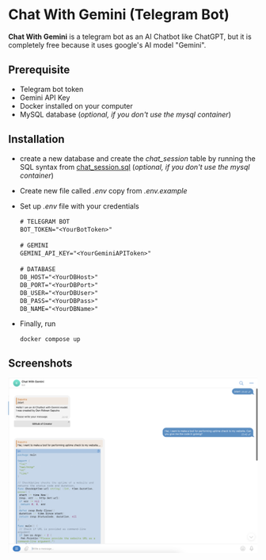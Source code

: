 
# Chat With Gemini (Telegram Bot)

**Chat With Gemini** is a telegram bot as an AI Chatbot like ChatGPT, but it is completely free because it uses google's AI model "Gemini".


## Prerequisite

- Telegram bot token
- Gemini API Key
- Docker installed on your computer
- MySQL database (*optional, if you don't use the mysql container*)

## Installation

- create a new database and create the *chat_session* table by running the SQL syntax from [chat_session.sql](/sql/chat_session.sql) (*optional, if you don't use the mysql container*)
- Create new file called *.env* copy from *.env.example*
- Set up *.env* file with your credentials

    ```
    # TELEGRAM BOT
    BOT_TOKEN="<YourBotToken>"

    # GEMINI
    GEMINI_API_KEY="<YourGeminiAPIToken>"

    # DATABASE
    DB_HOST="<YourDBHost>"
    DB_PORT="<YourDBPort>"
    DB_USER="<YourDBUser>"
    DB_PASS="<YourDBPass>"
    DB_NAME="<YourDBName>"
    ```
- Finally, run

    ```
    docker compose up
    ```


## Screenshots

![App Screenshot](/assets/chat-with-gemini-telegram-screenshot.png)

